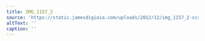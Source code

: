 ```yaml
---
title: IMG_1157_2
source: 'https://static.jamesdigioia.com/uploads/2012/12/img_1157_2-scaled.jpg'
altText: ''
caption: ''
---
```


